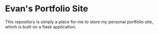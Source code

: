 # Evan's Portfolio Site
This repository is simply a place for me to store my personal portfolio site, which is built on a flask application.
